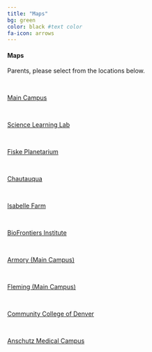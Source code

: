 ```yaml
---
title: "Maps"
bg: green 
color: black #text color
fa-icon: arrows
---
```


#### Maps
Parents, please select from the locations below.


&nbsp;


[Main Campus](http://sciencediscovery.colorado.edu/wp-content/uploads/2013/05/440-MC-parking.pdf)

&nbsp;

[Science Learning Lab](http://sciencediscovery.colorado.edu/wp-content/uploads/2013/05/SLL.pdf)

&nbsp;

[Fiske Planetarium](http://sciencediscovery.colorado.edu/wp-content/uploads/2011/12/Fiske-Parking-2015.jpg)

&nbsp;

[Chautauqua](http://sciencediscovery.colorado.edu/wp-content/uploads/2013/05/Chautaqua-drop-off.pdf)

&nbsp;

[Isabelle Farm](https://www.google.com/maps/dir//Isabelle+Farm,+10029+Isabelle+Rd,+Lafayette,+CO+80026/@40.0366347,-105.1874688,12z/data=!3m1!4b1!4m8!4m7!1m0!1m5!1m1!1s0x876bf4046146e69d:0x4fd99b4caf5f7296!2m2!1d-105.1174285!2d40.0366558)

&nbsp;

[BioFrontiers Institute](https://www.google.com/maps/dir//Jennie+Smoly+Caruthers+Biotechnology+Bldg,+Boulder,+CO+80303/@40.0082875,-105.3191075,12z/data=!3m1!4b1!4m8!4m7!1m0!1m5!1m1!1s0x876bedc6cf259ffd:0x17d2ed29be964d55!2m2!1d-105.2490672!2d40.0083086)

&nbsp;

[Armory (Main Campus)](https://www.google.com/maps/dir//Armory+Bldg,+1511+University+Ave,+Boulder,+CO+80309/@40.0109663,-105.3439296,12z/data=!3m1!4b1!4m8!4m7!1m0!1m5!1m1!1s0x876bec31c368a30d:0x202ade35cb4005de!2m2!1d-105.2738893!2d40.0109874)

&nbsp;

[Fleming (Main Campus)](https://www.google.com/maps/dir//Idea+Forge,+Boulder,+CO+80305/@40.002007,-105.2655817,17z/data=!4m13!1m4!3m3!1s0x876bedb575700325:0xa2ea7393cf7c4c6d!2sIdea+Forge,+Boulder,+CO+80305!3b1!4m7!1m0!1m5!1m1!1s0x876bedb575700325:0xa2ea7393cf7c4c6d!2m2!1d-105.263393!2d40.002007)

&nbsp;

[Community College of Denver](https://www.google.com/maps/dir//Community+College+of+Denver,+800+Curtis+Street,+Denver,+CO+80204/@39.7421449,-105.0061823,15z/data=!4m13!1m4!3m3!1s0x876c78cc20fc7753:0xef94a6e392ea3676!2sCommunity+College+of+Denver!3b1!4m7!1m0!1m5!1m1!1s0x876c78cc20fc7753:0xef94a6e392ea3676!2m2!1d-105.0051069!2d39.741341)

&nbsp;

[Anschutz Medical Campus](https://www.google.com/maps/dir//CU+Anschutz+Medical+Campus,+13001+E+17th+Pl,+Aurora,+CO+80045/@39.7446045,-104.8437677,16z/data=!4m13!1m4!3m3!1s0x876c634d04985013:0xb540696e93466730!2sCU+Anschutz+Medical+Campus!3b1!4m7!1m0!1m5!1m1!1s0x876c634d04985013:0xb540696e93466730!2m2!1d-104.8377105!2d39.7451972)
